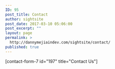 ```yaml
---
ID: 95
post_title: Contact
author: sightsite
post_date: 2017-03-10 05:06:00
post_excerpt: ""
layout: page
permalink: >
  http://dannymejiaindev.com/sightsite/contact/
published: true
---
```

[contact-form-7 id="197" title="Contact Us"]